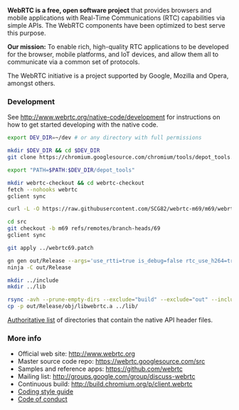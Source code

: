 **WebRTC is a free, open software project** that provides browsers and mobile
applications with Real-Time Communications (RTC) capabilities via simple APIs.
The WebRTC components have been optimized to best serve this purpose.

**Our mission:** To enable rich, high-quality RTC applications to be
developed for the browser, mobile platforms, and IoT devices, and allow them
all to communicate via a common set of protocols.

The WebRTC initiative is a project supported by Google, Mozilla and Opera,
amongst others.

### Development

See http://www.webrtc.org/native-code/development for instructions on how to get
started developing with the native code.

``` bash
export DEV_DIR=~/dev # or any directory with full permissions

mkdir $DEV_DIR && cd $DEV_DIR
git clone https://chromium.googlesource.com/chromium/tools/depot_tools.git

export "PATH=$PATH:$DEV_DIR/depot_tools"

mkdir webrtc-checkout && cd webrtc-checkout
fetch --nohooks webrtc
gclient sync

curl -L -O https://raw.githubusercontent.com/SCG82/webrtc-m69/m69/webrtc69.patch

cd src
git checkout -b m69 refs/remotes/branch-heads/69
gclient sync

git apply ../webrtc69.patch

gn gen out/Release --args='use_rtti=true is_debug=false rtc_use_h264=true ffmpeg_branding="Chrome" rtc_include_tests=false'
ninja -C out/Release

mkdir ../include
mkdir ../lib

rsync -avh --prune-empty-dirs --exclude="build" --exclude="out" --include="*/" --include="*.h" --exclude="*" ./* ../include/
cp -p out/Release/obj/libwebrtc.a ../lib/
```

[Authoritative list](native-api.md) of directories that contain the
native API header files.

### More info

 * Official web site: http://www.webrtc.org
 * Master source code repo: https://webrtc.googlesource.com/src
 * Samples and reference apps: https://github.com/webrtc
 * Mailing list: http://groups.google.com/group/discuss-webrtc
 * Continuous build: http://build.chromium.org/p/client.webrtc
 * [Coding style guide](style-guide.md)
 * [Code of conduct](CODE_OF_CONDUCT.md)
